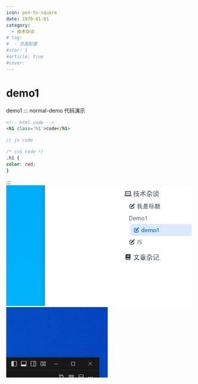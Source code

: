 ```yaml
---
icon: pen-to-square
date: 1970-01-01
category:
  - 技术杂谈
# tag:
#  - 页面配置
#star: 1
#article: true
#cover: 
---
```

 
# demo1

<!-- more -->
demo1
::: normal-demo 代码演示

```html
<!-- html code -->
<h1 class='h1'>code</h1>
```

```js
// js code

```

```css
/* css code */
.h1 {
color: red;
}
```

:::
![alt text](assets/demo1/image.png)
![alt text](assets/demo1/image-1.png)